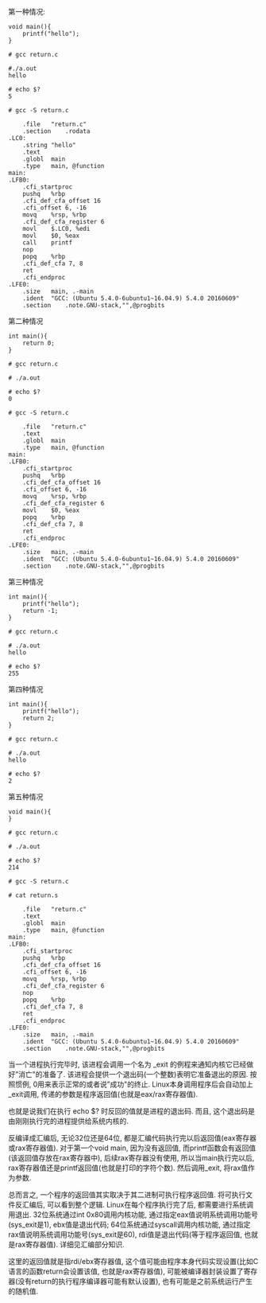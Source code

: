 第一种情况: 

```
void main(){
    printf("hello");
}

# gcc return.c

#./a.out
hello

# echo $?
5

# gcc -S return.c

	.file	"return.c"
	.section	.rodata
.LC0:
	.string	"hello"
	.text
	.globl	main
	.type	main, @function
main:
.LFB0:
	.cfi_startproc
	pushq	%rbp
	.cfi_def_cfa_offset 16
	.cfi_offset 6, -16
	movq	%rsp, %rbp
	.cfi_def_cfa_register 6
	movl	$.LC0, %edi
	movl	$0, %eax
	call	printf
	nop
	popq	%rbp
	.cfi_def_cfa 7, 8
	ret
	.cfi_endproc
.LFE0:
	.size	main, .-main
	.ident	"GCC: (Ubuntu 5.4.0-6ubuntu1~16.04.9) 5.4.0 20160609"
	.section	.note.GNU-stack,"",@progbits
```

第二种情况

```
int main(){
    return 0;
}

# gcc return.c

# ./a.out

# echo $?
0

# gcc -S return.c

	.file	"return.c"
	.text
	.globl	main
	.type	main, @function
main:
.LFB0:
	.cfi_startproc
	pushq	%rbp
	.cfi_def_cfa_offset 16
	.cfi_offset 6, -16
	movq	%rsp, %rbp
	.cfi_def_cfa_register 6
	movl	$0, %eax
	popq	%rbp
	.cfi_def_cfa 7, 8
	ret
	.cfi_endproc
.LFE0:
	.size	main, .-main
	.ident	"GCC: (Ubuntu 5.4.0-6ubuntu1~16.04.9) 5.4.0 20160609"
	.section	.note.GNU-stack,"",@progbits
```

第三种情况

```
int main(){
    printf("hello");
    return -1;
}

# gcc return.c

# ./a.out
hello

# echo $?
255
```

第四种情况

```
int main(){
    printf("hello");
    return 2;
}

# gcc return.c

# ./a.out
hello

# echo $?
2
```

第五种情况

```
void main(){
}

# gcc return.c

# ./a.out

# echo $?
214

# gcc -S return.c

# cat return.s

	.file	"return.c"
	.text
	.globl	main
	.type	main, @function
main:
.LFB0:
	.cfi_startproc
	pushq	%rbp
	.cfi_def_cfa_offset 16
	.cfi_offset 6, -16
	movq	%rsp, %rbp
	.cfi_def_cfa_register 6
	nop
	popq	%rbp
	.cfi_def_cfa 7, 8
	ret
	.cfi_endproc
.LFE0:
	.size	main, .-main
	.ident	"GCC: (Ubuntu 5.4.0-6ubuntu1~16.04.9) 5.4.0 20160609"
	.section	.note.GNU-stack,"",@progbits
```

当一个进程执行完毕时, 该进程会调用一个名为 \_exit 的例程来通知内核它已经做好”消亡"的准备了. 该进程会提供一个退出码(一个整数)表明它准备退出的原因. 按照惯例, 0用来表示正常的或者说”成功"的终止. Linux本身调用程序后会自动加上\_exit调用, 传递的参数是程序返回值(也就是eax/rax寄存器值). 

也就是说我们在执行 echo $? 时反回的值就是进程的退出码. 而且, 这个退出码是由刚刚执行完的进程提供给系统内核的. 

反编译成汇编后, 无论32位还是64位, 都是汇编代码执行完以后返回值(eax寄存器或rax寄存器值). 对于第一个void main, 因为没有返回值, 而printf函数会有返回值(该返回值存放在rax寄存器中), 后续rax寄存器没有使用, 所以当main执行完以后, rax寄存器值还是printf返回值(也就是打印的字符个数). 然后调用\_exit, 将rax值作为参数. 

总而言之, 一个程序的返回值其实取决于其二进制可执行程序返回值. 将可执行文件反汇编后, 可以看到整个逻辑. Linux在每个程序执行完了后, 都需要进行系统调用退出. 32位系统通过int 0x80调用内核功能, 通过指定eax值说明系统调用功能号(sys\_exit是1), ebx值是退出代码; 64位系统通过syscall调用内核功能, 通过指定rax值说明系统调用功能号(sys\_exit是60), rdi值是退出代码(等于程序返回值, 也就是rax寄存器值). 详细见汇编部分知识. 

这里的返回值就是指rdi/ebx寄存器值, 这个值可能由程序本身代码实现设置(比如C语言的函数return会设置该值, 也就是rax寄存器值), 可能被编译器封装设置了寄存器(没有return的执行程序编译器可能有默认设置), 也有可能是之前系统运行产生的随机值. 